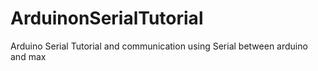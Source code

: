# ArduinonSerialTutorial
Arduino Serial Tutorial and communication using Serial between arduino and max
